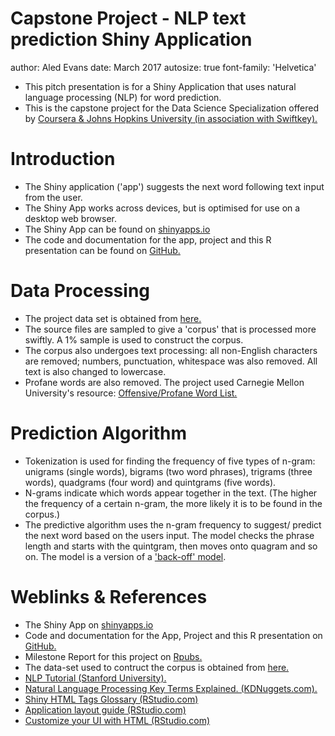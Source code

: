 Capstone Project - NLP text prediction Shiny Application
========================================================
author: Aled Evans
date: March 2017
autosize: true
font-family: 'Helvetica'

- This pitch presentation is for a Shiny Application that uses natural language processing (NLP) for word prediction.
- This is the capstone project for the Data Science Specialization offered by [Coursera & Johns Hopkins University (in association with Swiftkey).](https://www.coursera.org/learn/data-science-project)

Introduction
========================================================

- The Shiny application ('app') suggests the next word following text input from the user.
- The Shiny App works across devices, but is optimised for use on a desktop web browser.
- The Shiny App can be found on [shinyapps.io](https://aledevans.shinyapps.io/Coursera_Capstone_Shiny_App_NLP_v3_Final)
- The code and documentation for the app, project and this R presentation can be found on [GitHub.](https://github.com/AledEvansUK/Coursera_Data_Sci_Capstone_Shiny_App_v3_Final)


Data Processing
========================================================

- The project data set is obtained from [here.](https://d396qusza40orc.cloudfront.net/dsscapstone/dataset/Coursera-SwiftKey.zip)
- The source files are sampled to give a 'corpus' that is processed more swiftly. A 1% sample is used to construct the corpus.
- The corpus also undergoes text processing: all non-English characters are removed; numbers, punctuation, whitespace was also removed. All text is also changed to lowercase. 
- Profane words are also removed. The project used Carnegie Mellon University's resource:  [Offensive/Profane Word List.](https://www.cs.cmu.edu/~biglou/resources/bad-words.txt)


Prediction Algorithm
========================================================

- Tokenization is used for finding the frequency of five types of n-gram: unigrams (single words), bigrams (two word phrases), trigrams (three words), quadgrams (four word) and quintgrams (five words).
- N-grams indicate which words appear together in the text. (The higher the frequency of a certain n-gram, the more likely it is to be found in the corpus.)
- The predictive algorithm uses the n-gram frequency to suggest/ predict the next word based on the users input. The model checks the phrase length and starts with the quintgram, then moves onto quagram and so on. The model is a version of a ['back-off' model](https://en.wikipedia.org/wiki/Katz%27s_back-off_model).

Weblinks & References
========================================================

- The Shiny App on [shinyapps.io](https://aledevans.shinyapps.io/Coursera_Capstone_Shiny_App_NLP_v3_Final)
- Code and documentation for the App, Project and this R presentation on [GitHub.](https://github.com/AledEvansUK/Coursera_Data_Sci_Capstone_Shiny_App_v3_Final)
- Milestone Report for this project on [Rpubs.](https://rpubs.com/aledevans/Milestone_Report_Capstone_Project_Coursera)
- The data-set used to contruct the corpus is obtained from [here.](https://d396qusza40orc.cloudfront.net/dsscapstone/dataset/Coursera-SwiftKey.zip)
- [NLP Tutorial (Stanford University).](http://nlp.stanford.edu/~wcmac/papers/20050421-smoothing-tutorial.pdf)
- [Natural Language Processing Key Terms Explained. (KDNuggets.com).](http://www.kdnuggets.com/2017/02/natural-language-processing-key-terms-explained.html)
- [Shiny HTML Tags Glossary (RStudio.com) ](https://shiny.rstudio.com/articles/tag-glossary.html)
- [Application layout guide (RStudio.com)](https://shiny.rstudio.com/articles/layout-guide.html)
- [Customize your UI with HTML (RStudio.com) ](https://shiny.rstudio.com/articles/html-tags.html)
